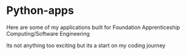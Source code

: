 # Python-apps
Here are some of my applications built for Foundation Apprenticeship Computing/Software Engineering

Its not anything too exciting but its a start on my coding journey
